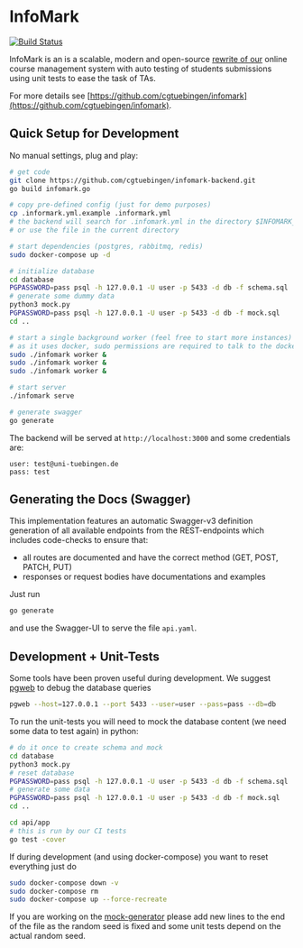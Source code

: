 # InfoMark

[![Build Status](https://ci.patwie.com/api/badges/cgtuebingen/infomark-backend/status.svg)](http://ci.patwie.com/cgtuebingen/infomark-backend)

InfoMark is an is a scalable, modern and open-source [rewrite of our](https://github.com/cgtuebingen/InfoMark-deprecated)
online course management system with auto testing of students submissions using unit tests to ease the task of TAs.

For more details see [https://github.com/cgtuebingen/infomark](https://github.com/cgtuebingen/infomark).

## Quick Setup for Development

No manual settings, plug and play:

```bash
# get code
git clone https://github.com/cgtuebingen/infomark-backend.git
go build infomark.go

# copy pre-defined config (just for demo purposes)
cp .informark.yml.example .informark.yml
# the backend will search for .infomark.yml in the directory $INFOMARK_CONFIG_DIR
# or use the file in the current directory

# start dependencies (postgres, rabbitmq, redis)
sudo docker-compose up -d

# initialize database
cd database
PGPASSWORD=pass psql -h 127.0.0.1 -U user -p 5433 -d db -f schema.sql
# generate some dummy data
python3 mock.py
PGPASSWORD=pass psql -h 127.0.0.1 -U user -p 5433 -d db -f mock.sql
cd ..

# start a single background worker (feel free to start more instances)
# as it uses docker, sudo permissions are required to talk to the docker context
sudo ./infomark worker &
sudo ./infomark worker &
sudo ./infomark worker &

# start server
./infomark serve

# generate swagger
go generate
```

The backend will be served at `http://localhost:3000` and some credentials are:

```
user: test@uni-tuebingen.de
pass: test
```

## Generating the Docs (Swagger)

This implementation features an automatic Swagger-v3 definition generation of all available endpoints from the REST-endpoints which includes code-checks to ensure that:
- all routes are documented and have the correct method (GET, POST, PATCH, PUT)
- responses or request bodies have documentations and examples

Just run

```bash
go generate
```

and use the Swagger-UI to serve the file `api.yaml`.



## Development + Unit-Tests

Some tools have been proven useful during development. We suggest [pgweb](https://github.com/sosedoff/pgweb) to debug the database queries

```bash
pgweb --host=127.0.0.1 --port 5433 --user=user --pass=pass --db=db
```

To run the unit-tests you will need to mock the database content (we need some data to test again) in python:

```bash
# do it once to create schema and mock
cd database
python3 mock.py
# reset database
PGPASSWORD=pass psql -h 127.0.0.1 -U user -p 5433 -d db -f schema.sql
# generate some data
PGPASSWORD=pass psql -h 127.0.0.1 -U user -p 5433 -d db -f mock.sql
cd ..

cd api/app
# this is run by our CI tests
go test -cover
```

If during development (and using docker-compose) you want to reset everything just do

```bash
sudo docker-compose down -v
sudo docker-compose rm
sudo docker-compose up --force-recreate
```

If you are working on the [mock-generator](./database/mock.py) please add new lines to the end of the file as the random seed is fixed and some unit tests depend on the actual random seed.
